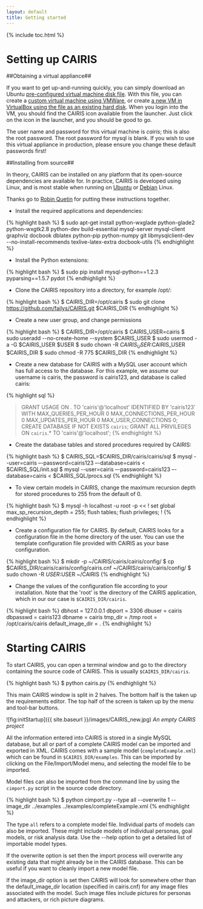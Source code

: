 ```yaml
---
layout: default
title: Getting started
---
```


{% include toc.html %}

# Setting up CAIRIS #

##Obtaining a virtual appliance##

If you want to get up-and-running quickly, you can simply download an Ubuntu [pre-configured virtual machine disk file](https://drive.google.com/open?id=0Bx5c5XNaOMoTM1RsclRjYTVSSGs).  With this file, you can create a [custom virtual machine using VMWare](http://kb.vmware.com/selfservice/microsites/search.do?language=en_US&cmd=displayKC&externalId=2010196), or create [a new VM in VirtualBox using the file as an existing hard disk](https://www.virtualbox.org/manual/ch01.html#gui-createvm).  When you login into the VM, you should find the CAIRIS icon available from the launcher.  Just click on the icon in the launcher, and you should be good to go.

The user name and password for this virtual machine is *cairis*; this is also the root password.  The root password for mysql is blank.  If you wish to use this virtual appliance in production, please ensure you change these default passwords first!

##Installing from source##

In theory, CAIRIS can be installed on any platform that its open-source dependencies are available for.  In practice, CAIRIS is developed using Linux, and is most stable when running on [Ubuntu](http://www.ubuntu.com) or [Debian](https://www.debian.org) Linux.

Thanks go to [Robin Quetin](https://github.com/RobinQuetin) for putting these instructions together.

* Install the required applications and dependencies:

{% highlight bash %}
$ sudo apt-get install python-wxglade python-glade2 python-wxgtk2.8 python-dev build-essential mysql-server mysql-client graphviz docbook dblatex python-pip python-numpy git libmysqlclient-dev --no-install-recommends texlive-latex-extra docbook-utils
{% endhighlight %}

* Install the Python extensions:

{% highlight bash %}
$ sudo pip install mysql-python==1.2.3 pyparsing==1.5.7 pydot
{% endhighlight %}

* Clone the CAIRIS repository into a directory, for example /opt/:

{% highlight bash %}
$ CAIRIS_DIR=/opt/cairis
$ sudo git clone https://github.com/failys/CAIRIS.git $CAIRIS_DIR
{% endhighlight %}

* Create a new user group, and change permissions

{% highlight bash %}
$ CAIRIS_DIR=/opt/cairis
$ CAIRIS_USER=cairis
$ sudo useradd --no-create-home --system $CAIRIS_USER
$ sudo usermod -a -G $CAIRIS_USER $USER
$ sudo chown -R $CAIRIS_USER:$CAIRIS_USER $CAIRIS_DIR
$ sudo chmod -R 775 $CAIRIS_DIR
{% endhighlight %}

* Create a new database for CAIRIS with a MySQL user account which has full access to the database.  For this example, we assume our username is cairis, the password is cairis123, and database is called cairis:

{% highlight sql %}
> GRANT USAGE ON *.* TO 'cairis'@'localhost' IDENTIFIED BY 'cairis123' WITH MAX_QUERIES_PER_HOUR 0 MAX_CONNECTIONS_PER_HOUR 0 MAX_UPDATES_PER_HOUR 0 MAX_USER_CONNECTIONS 0;
> CREATE DATABASE IF NOT EXISTS `cairis`;
> GRANT ALL PRIVILEGES ON `cairis`.* TO 'cairis'@'localhost';
{% endhighlight %}

* Create the database tables and stored procedures required by CAIRIS:

{% highlight bash %}
$ CAIRIS_SQL=$CAIRIS_DIR/cairis/cairis/sql
$ mysql --user=cairis –-password=cairis123 –-database=cairis < $CAIRIS_SQL/init.sql
$ mysql --user=cairis –-password=cairis123 –-database=cairis < $CAIRIS_SQL/procs.sql
{% endhighlight %}

* To view certain models in CAIRIS, change the maximum recursion depth for stored procedures to 255 from the default of 0.

{% highlight bash %}
$ mysql -h localhost -u root -p << !
set global max_sp_recursion_depth = 255; flush tables;
flush privileges;
!
{% endhighlight %}

* Create a configuration file for CAIRIS.  By default, CAIRIS looks for a configuration file in the home directory of the user.  You can use the template configuration file provided with CAIRIS as your base configuration.

{% highlight bash %}
$ mkdir -p ~/CAIRIS/cairis/cairis/config/
$ cp $CAIRIS_DIR/cairis/cairis/config/cairis.cnf ~/CAIRIS/cairis/cairis/config/
$ sudo chown -R $USER:$USER ~/CAIRIS
{% endhighlight %}

* Change the values of the configuration file according to your installation.  Note that the 'root' is the directory of the CAIRIS application, which in our our case is `$CAIRIS_DIR/cairis`.

{% highlight bash %}
dbhost = 127.0.0.1
dbport = 3306
dbuser = cairis
dbpasswd = cairis123
dbname = cairis
tmp_dir = /tmp
root = /opt/cairis/cairis
default_image_dir = .
{% endhighlight %}


# Starting CAIRIS #

To start CAIRIS, you can open a terminal window and go to the directory containing the source code of CAIRIS.  This is usually `$CAIRIS_DIR/cairis`.

{% highlight bash %}
$ python cairis.py
{% endhighlight %}

This main CAIRIS window is split in 2 halves.  The bottom half is the taken up the requirements editor.  The top half of the screen is taken up by the menu and tool-bar buttons.

![fig:initStartup]({{ site.baseurl }}/images/CAIRIS_new.jpg)
*An empty CAIRIS project*

All the information entered into CAIRIS is stored in a single MySQL database, but all or part of a complete CAIRIS model can be imported and exported in XML.  CAIRIS comes with a sample model (`completeExample.xml`) which can be found in `$CAIRIS_DIR/examples`.  This can be imported by clicking on the File/Import/Model menu, and selecting the model file to be imported.

Model files can also be imported from the command line by using the `cimport.py` script in the source code directory.     

{% highlight bash %}
$ python cimport.py --type all --overwrite 1 --image_dir ../examples ../examples/completeExample.xml
{% endhighlight %}

The type `all` refers to a complete model file.  Individual parts of models can also be imported.  These might include models of individual personas, goal models, or risk analysis data.  Use the --help option to get a detailed list of importable model types.  

If the overwrite option is set then the import process will overwrite any existing data that might already be in the CAIRIS database.  This can be useful if you want to cleanly import a new model file.

If the image_dir option is set then CAIRIS will look for somewhere other than the default_image_dir location (specified in cairis.cnf) for any image files associated with the model.  Such image files include pictures for personas and attackers, or rich picture diagrams.
